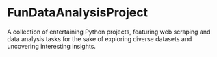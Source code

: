 # FunDataAnalysisProject
A collection of entertaining Python projects, featuring web scraping and data analysis tasks for the sake of exploring diverse datasets and uncovering interesting insights.
